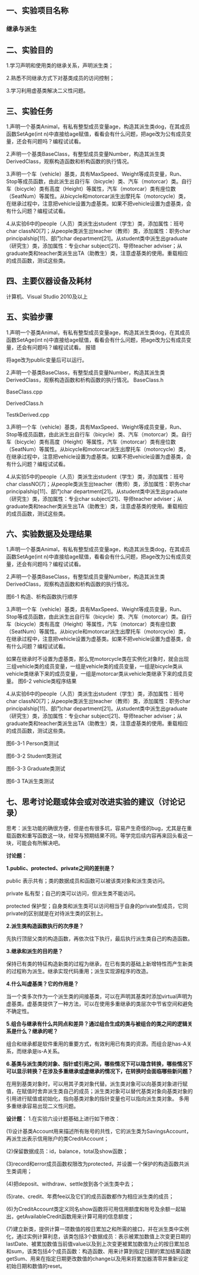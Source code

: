 ## 一、实验项目名称
### 继承与派生

## 二、实验目的
1.学习声明和使用类的继承关系，声明派生类；

2.熟悉不同继承方式下对基类成员的访问控制；

3.学习利用虚基类解决二义性问题。

## 三、实验任务
1.声明一个基类Animal，有私有整型成员变量age，构造其派生类dog，在其成员函数SetAge(int n)中直接给age赋值，看看会有什么问题，把age改为公有成员变量，还会有问题吗？编程试试看。

2.声明一个基类BaseClass，有整型成员变量Number，构造其派生类DerivedClass，观察构造函数和析构函数的执行情况。

3.声明一个车（vehicle）基类，具有MaxSpeed、Weight等成员变量，Run、Stop等成员函数，由此派生出自行车（bicycle）类、汽车（motorcar）类。自行车（bicycle）类有高度（Height）等属性，汽车（motorcar）类有座位数（SeatNum）等属性。从bicycle和motorcar派生出摩托车（motorcycle）类，在继承过程中，注意把vehicle设置为虚基类。如果不把vehicle设置为虚基类，会有什么问题？编程试试看。

4.从实验6中的people（人员）类派生出student（学生）类，添加属性：班号char classNO[7]；从people类派生出teacher（教师）类，添加属性：职务char principalship[11]、部门char department[21]。从student类中派生出graduate（研究生）类，添加属性：专业char subject[21]、导师teacher adviser；从graduate类和teacher类派生出TA（助教生）类，注意虚基类的使用。重载相应的成员函数，测试这些类。

## 四、主要仪器设备及耗材
计算机、Visual Studio 2010及以上

## 五、实验步骤
1.声明一个基类Animal，有私有整型成员变量age，构造其派生类dog，在其成员函数SetAge(int n)中直接给age赋值，看看会有什么问题，把age改为公有成员变量，还会有问题吗？编程试试看。
报错

将age改为public变量后可以运行。

2.声明一个基类BaseClass，有整型成员变量Number，构造其派生类DerivedClass，观察构造函数和析构函数的执行情况。
BaseClass.h

BaseClass.cpp

DerivedClass.h

TestkDerived.cpp

3.声明一个车（vehicle）基类，具有MaxSpeed、Weight等成员变量，Run、Stop等成员函数，由此派生出自行车（bicycle）类、汽车（motorcar）类。自行车（bicycle）类有高度（Height）等属性，汽车（motorcar）类有座位数（SeatNum）等属性。从bicycle和motorcar派生出摩托车（motorcycle）类，在继承过程中，注意把vehicle设置为虚基类。如果不把vehicle设置为虚基类，会有什么问题？编程试试看。

4.从实验5中的people（人员）类派生出student（学生）类，添加属性：班号char classNO[7]；从people类派生出teacher（教师）类，添加属性：职务char principalship[11]、部门char department[21]。从student类中派生出graduate（研究生）类，添加属性：专业char subject[21]、导师teacher adviser；从graduate类和teacher类派生出TA（助教生）类，注意虚基类的使用。重载相应的成员函数，测试这些类。

## 六、实验数据及处理结果
1.声明一个基类Animal，有私有整型成员变量age，构造其派生类dog，在其成员函数SetAge(int n)中直接给age赋值，看看会有什么问题，把age改为公有成员变量，还会有问题吗？编程试试看。

2.声明一个基类BaseClass，有整型成员变量Number，构造其派生类DerivedClass，观察构造函数和析构函数的执行情况。

图6-1 构造、析构函数执行顺序

3.声明一个车（vehicle）基类，具有MaxSpeed、Weight等成员变量，Run、Stop等成员函数，由此派生出自行车（bicycle）类、汽车（motorcar）类。自行车（bicycle）类有高度（Height）等属性，汽车（motorcar）类有座位数（SeatNum）等属性。从bicycle和motorcar派生出摩托车（motorcycle）类，在继承过程中，注意把vehicle设置为虚基类。如果不把vehicle设置为虚基类，会有什么问题？编程试试看。

如果在继承时不设置为虚基类，那么党motorcycle类在实例化对象时，就会出现三组vehicle类的成员变量，一组是vehicle类的成员变量，一组是bicycle类从vehicle类继承下来的成员变量，一组是motorcar类从vehicle类继承下来的成员变量。
图6-2 vehicle类程序结果

4.从实验6中的people（人员）类派生出student（学生）类，添加属性：班号char classNO[7]；从people类派生出teacher（教师）类，添加属性：职务char principalship[11]、部门char department[21]。从student类中派生出graduate（研究生）类，添加属性：专业char subject[21]、导师teacher adviser；从graduate类和teacher类派生出TA（助教生）类，注意虚基类的使用。重载相应的成员函数，测试这些类。

图6-3-1 Person类测试

图6-3-2 Student类测试

图6-3-3 Graduate类测试

图6-3 TA派生类测试

## 七、思考讨论题或体会或对改进实验的建议（讨论记录）
思考：派生功能的确很方便，但是也有很多坑，容易产生奇怪的bug，尤其是在重载函数和重写函数这一块，经常与预期结果不同。等学完后续内容再来回头看这一块，可能会有所解决吧。

**讨论题：**

**1.public、protected、private之间的差别是？**

public 表示共有；类的数据成员和函数可以被该类对象和派生类访问。

private 私有型；自己的类可以访问，但派生类不能访问。

protected 保护型；自身类和派生类可以访问相当于自身的private型成员，它同private的区别就是在对待派生类的区别上。


**2.派生类构造函数执行的次序是？**

先执行顶层父类的构造函数，再依次往下执行，最后执行派生类自己的构造函数。

**3.继承和派生的目的是？**

保持已有类的特征构造新类的过程为继承，在已有类的基础上新增特性而产生新类的过程称为派生。继承实现代码重用；派生实现源程序的改造。

**4.什么叫虚基类？它的作用是？**

当一个类多次作为一个派生类的间接基类，可以在声明其基类时添加virtual声明为虚基类。虚基类提供了一种方法，可以在使用多重继承的类层次中节省空间和避免不确定性。

**5.组合与继承有什么共同点和差异？通过组合生成的类与被组合的类之间的逻辑关系是什么？继承的呢？**

组合和继承都是软件重用的重要方式，有效利用已有类的资源。而组合是has-A关系，而继承是is-A关系。

**6.基类与派生类的对象、指针或引用之间，哪些情况下可以隐含转换，哪些情况下可以显示转换？在涉及多重继承或虚继承的情况下，在转换时会面临哪些新问题？**

在用到基类对象时，可以用其子类对象代替。派生类对象可以向基类对象进行赋值，在赋值时舍弃派生类自己的成员；派生类对象可以替代基类对象向基类对象的引用进行赋值或初始化，指向基类对象的指针变量也可以指向派生类对象。
多用多重继承容易出现二义性问题。


**设计题：**
1.在实验六设计题基础上进行如下修改：

(1)设计基类Account用来描述所有账号的共性，它的派生类为SavingsAccount，再派生出表示信用账户的类CreditAccount；

(2)保留数据成员：id，balance，total及show函数；

(3)record和error成员函数权限改为protected，并设置一个保护的构造函数共派生类调用；

(4)把deposit、withdraw、settle放到各个派生类中去；

(5)rate、credit、年费fee以及它们的成员函数都作为相应派生类的成员；

(6)为CreditAccount类定义同名show函数将可用信用额度和账号及余额一起输出，getAvailableCredit函数用来计算可用的信息额度；

(7)建立新类，提供计算一项数值的按日累加之和所需的接口，并在派生类中实例化，通过实例计算利息，该类包括3个数据成员：表示被累加数值上次变更日期的lastDate、被累加数值当前值value以及到上次变更被累加数值为止的按日累加总和sum，该类包括4个成员函数：构造函数、用来计算到指定日期的累加结果函数getSum、用来在指定日期更改数值的change以及用来将累加器清零并重新设定初始日期和数值的reset。


